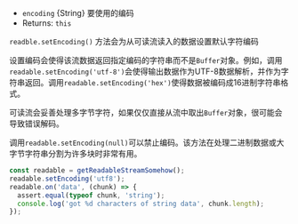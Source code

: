 <!-- YAML
added: v0.9.4
-->

* `encoding` {String} 要使用的编码
* Returns: `this`

`readble.setEncoding()` 方法会为从可读流读入的数据设置默认字符编码

设置编码会使得该流数据返回指定编码的字符串而不是`Buffer`对象。例如，调用`readable.setEncoding('utf-8')`会使得输出数据作为UTF-8数据解析，并作为字符串返回。调用`readable.setEncoding('hex')`使得数据被编码成16进制字符串格式。

可读流会妥善处理多字节字符，如果仅仅直接从流中取出`Buffer`对象，很可能会导致错误解码。

调用`readable.setEncoding(null)`可以禁止编码。该方法在处理二进制数据或大字节字符串分割为许多块时非常有用。

```js
const readable = getReadableStreamSomehow();
readable.setEncoding('utf8');
readable.on('data', (chunk) => {
  assert.equal(typeof chunk, 'string');
  console.log('got %d characters of string data', chunk.length);
});
```

